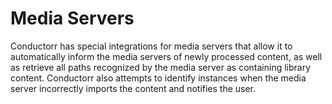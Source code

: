 # Media Servers

Conductorr has special integrations for media servers that allow it to automatically inform the media servers of newly processed content, as well as retrieve all paths recognized by the media server as containing library content. Conductorr also attempts to identify instances when the media server incorrectly imports the content and notifies the user.
